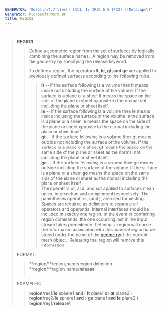```yaml
---
GENERATOR: 'Mozilla/4.7 \[en\] (X11; I; IRIX 6.5 IP32) \[Netscape\]'
Generator: Microsoft Word 98
title: REGION
---
```


 

> **REGION**
>
> > Define a geometric region from the set of surfaces by logically
> > combining the surface names.  A region may be removed from the
> > geometry by specifying the release keyword.
> >
> > To define a region, the operators **lt, le, gt, and ge** are applied
> > to previously defined surfaces according to the following rules.
> >
> > > **lt** -- if the surface following is a volume then lt means
> > > inside not including the surface of the volume. If the surface is
> > > a plane or a sheet lt means the space on the side of the plane or
> > > sheet opposite to the normal not including the plane or sheet
> > > itself.\
> > > **le** -- if the surface following is a volume then le means
> > > inside including the surface of the volume. If the surface is a
> > > plane or a sheet le means the space on the side of the plane or
> > > sheet opposite to the normal including the plane or sheet itself.\
> > > **gt** -- if the surface following is a volume then gt means
> > > outside not including the surface of the volume. If the surface is
> > > a plane or a sheet **gt** means the space on the same side of the
> > > plane or sheet as the normal not including the plane or sheet
> > > itself.\
> > > **ge** -- if the surface following is a volume then ge means
> > > outside including the surface of the volume. If the surface is a
> > > plane or a sheet **ge** means the space on the same side of the
> > > plane or sheet as the normal including the plane or sheet itself.\
> > > The operators or, and, and not applied to surfaces mean union,
> > > intersection and complement respectively. The parentheses
> > > operators, (and ), are used for nesting. Spaces are required as
> > > delimiters to separate all operators and operands. Internal
> > > interfaces should be included in exactly one region. In the event
> > > of conflicting region commands, the one occurring last in the
> > > input stream takes precedence.
> > > Defining a  region will cause the information associated with this
> > > material region to be stored under the name of the
> > > [geometry](geometries.html)of the current mesh object.  Releasing
> > > the  region will remove this information.
>
> FORMAT:
>
> > **region/**region\_name/region definition\
> > **region/**region\_name/**release**\
> >  
>
> EXAMPLES:
>
> > **region**/reg1/**le** sphere1 **and** ( **lt** plane1 **or** **gt**
> > plane2 )\
> > **region**/reg2/**le** sphere1 **and** ( **ge** plane1 **and**
> > **le** plane2 )\
> > **region**/reg1/**release**\
> >
